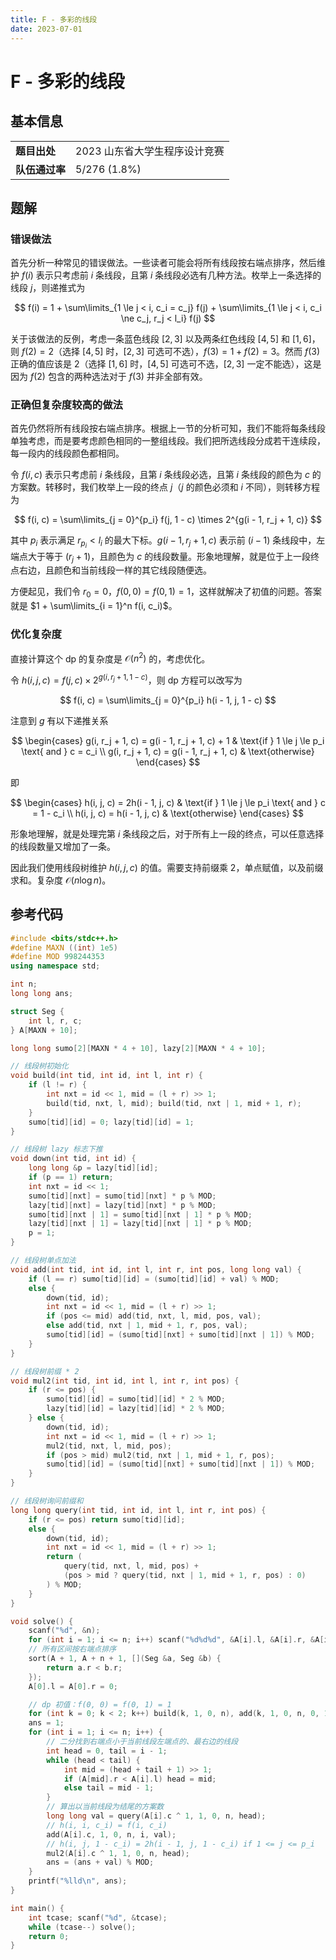```yaml
---
title: F - 多彩的线段
date: 2023-07-01
---
```


# F - 多彩的线段

## 基本信息

<table>
<tr>
<td><b>题目出处</b></td><td>2023 山东省大学生程序设计竞赛</td>
</tr>
<tr>
<td><b>队伍通过率</b></td><td>5/276 (1.8%)</td>
</tr>
</table>

## 题解

### 错误做法

首先分析一种常见的错误做法。一些读者可能会将所有线段按右端点排序，然后维护 $f(i)$ 表示只考虑前 $i$ 条线段，且第 $i$ 条线段必选有几种方法。枚举上一条选择的线段 $j$，则递推式为

$$
f(i) = 1 + \sum\limits_{1 \le j < i, c_i = c_j} f(j) + \sum\limits_{1 \le j < i, c_i \ne c_j, r_j < l_i} f(j)
$$

关于该做法的反例，考虑一条蓝色线段 $[2, 3]$ 以及两条红色线段 $[4, 5]$ 和 $[1, 6]$，则 $f(2) = 2$（选择 $[4, 5]$ 时，$[2, 3]$ 可选可不选），$f(3) = 1 + f(2) = 3$。然而 $f(3)$ 正确的值应该是 $2$（选择 $[1, 6]$ 时，$[4, 5]$ 可选可不选，$[2, 3]$ 一定不能选），这是因为 $f(2)$ 包含的两种选法对于 $f(3)$ 并非全部有效。

### 正确但复杂度较高的做法

首先仍然将所有线段按右端点排序。根据上一节的分析可知，我们不能将每条线段单独考虑，而是要考虑颜色相同的一整组线段。我们把所选线段分成若干连续段，每一段内的线段颜色都相同。

令 $f(i, c)$ 表示只考虑前 $i$ 条线段，且第 $i$ 条线段必选，且第 $i$ 条线段的颜色为 $c$ 的方案数。转移时，我们枚举上一段的终点 $j$（$j$ 的颜色必须和 $i$ 不同），则转移方程为

$$
f(i, c) = \sum\limits_{j = 0}^{p_i} f(j, 1 - c) \times 2^{g(i - 1, r_j + 1, c)}
$$
 
其中 $p_i$ 表示满足 $r_{p_i} < l_i$ 的最大下标。$g(i - 1, r_j + 1, c)$ 表示前 $(i - 1)$ 条线段中，左端点大于等于 $(r_j + 1)$，且颜色为 $c$ 的线段数量。形象地理解，就是位于上一段终点右边，且颜色和当前线段一样的其它线段随便选。

方便起见，我们令 $r_0 = 0$，$f(0, 0) = f(0, 1) = 1$，这样就解决了初值的问题。答案就是 $1 + \sum\limits_{i = 1}^n f(i, c_i)$。

### 优化复杂度

直接计算这个 dp 的复杂度是 $\mathcal{O}(n^2)$ 的，考虑优化。

令 $h(i, j, c) = f(j, c) \times 2^{g(i, r_j + 1, 1 - c)}$，则 dp 方程可以改写为

$$
f(i, c) = \sum\limits_{j = 0}^{p_i} h(i - 1, j, 1 - c)
$$

注意到 $g$ 有以下递推关系

$$
\begin{cases}
g(i, r_j + 1, c) = g(i - 1, r_j + 1, c) + 1 & \text{if } 1 \le j \le p_i \text{ and } c = c_i \\
g(i, r_j + 1, c) = g(i - 1, r_j + 1, c) & \text{otherwise}
\end{cases}
$$

即

$$
\begin{cases}
h(i, j, c) = 2h(i - 1, j, c) & \text{if } 1 \le j \le p_i \text{ and } c = 1 - c_i \\
h(i, j, c) = h(i - 1, j, c) & \text{otherwise}
\end{cases}
$$

形象地理解，就是处理完第 $i$ 条线段之后，对于所有上一段的终点，可以任意选择的线段数量又增加了一条。

因此我们使用线段树维护 $h(i, j, c)$ 的值。需要支持前缀乘 $2$，单点赋值，以及前缀求和。复杂度 $\mathcal{O}(n\log n)$。

## 参考代码

```c++ linenums="1"
#include <bits/stdc++.h>
#define MAXN ((int) 1e5)
#define MOD 998244353
using namespace std;

int n;
long long ans;

struct Seg {
    int l, r, c;
} A[MAXN + 10];

long long sumo[2][MAXN * 4 + 10], lazy[2][MAXN * 4 + 10];

// 线段树初始化
void build(int tid, int id, int l, int r) {
    if (l != r) {
        int nxt = id << 1, mid = (l + r) >> 1;
        build(tid, nxt, l, mid); build(tid, nxt | 1, mid + 1, r);
    }
    sumo[tid][id] = 0; lazy[tid][id] = 1;
}

// 线段树 lazy 标志下推
void down(int tid, int id) {
    long long &p = lazy[tid][id];
    if (p == 1) return;
    int nxt = id << 1;
    sumo[tid][nxt] = sumo[tid][nxt] * p % MOD;
    lazy[tid][nxt] = lazy[tid][nxt] * p % MOD;
    sumo[tid][nxt | 1] = sumo[tid][nxt | 1] * p % MOD;
    lazy[tid][nxt | 1] = lazy[tid][nxt | 1] * p % MOD;
    p = 1;
}

// 线段树单点加法
void add(int tid, int id, int l, int r, int pos, long long val) {
    if (l == r) sumo[tid][id] = (sumo[tid][id] + val) % MOD;
    else {
        down(tid, id);
        int nxt = id << 1, mid = (l + r) >> 1;
        if (pos <= mid) add(tid, nxt, l, mid, pos, val);
        else add(tid, nxt | 1, mid + 1, r, pos, val);
        sumo[tid][id] = (sumo[tid][nxt] + sumo[tid][nxt | 1]) % MOD;
    }
}

// 线段树前缀 * 2
void mul2(int tid, int id, int l, int r, int pos) {
    if (r <= pos) {
        sumo[tid][id] = sumo[tid][id] * 2 % MOD;
        lazy[tid][id] = lazy[tid][id] * 2 % MOD;
    } else {
        down(tid, id);
        int nxt = id << 1, mid = (l + r) >> 1;
        mul2(tid, nxt, l, mid, pos);
        if (pos > mid) mul2(tid, nxt | 1, mid + 1, r, pos);
        sumo[tid][id] = (sumo[tid][nxt] + sumo[tid][nxt | 1]) % MOD;
    }
}

// 线段树询问前缀和
long long query(int tid, int id, int l, int r, int pos) {
    if (r <= pos) return sumo[tid][id];
    else {
        down(tid, id);
        int nxt = id << 1, mid = (l + r) >> 1;
        return (
            query(tid, nxt, l, mid, pos) +
            (pos > mid ? query(tid, nxt | 1, mid + 1, r, pos) : 0)
        ) % MOD;
    }
}

void solve() {
    scanf("%d", &n);
    for (int i = 1; i <= n; i++) scanf("%d%d%d", &A[i].l, &A[i].r, &A[i].c);
    // 所有区间按右端点排序
    sort(A + 1, A + n + 1, [](Seg &a, Seg &b) {
        return a.r < b.r;
    });
    A[0].l = A[0].r = 0;

    // dp 初值：f(0, 0) = f(0, 1) = 1
    for (int k = 0; k < 2; k++) build(k, 1, 0, n), add(k, 1, 0, n, 0, 1);
    ans = 1;
    for (int i = 1; i <= n; i++) {
        // 二分找到右端点小于当前线段左端点的、最右边的线段
        int head = 0, tail = i - 1;
        while (head < tail) {
            int mid = (head + tail + 1) >> 1;
            if (A[mid].r < A[i].l) head = mid;
            else tail = mid - 1;
        }
        // 算出以当前线段为结尾的方案数
        long long val = query(A[i].c ^ 1, 1, 0, n, head);
        // h(i, i, c_i) = f(i, c_i)
        add(A[i].c, 1, 0, n, i, val);
        // h(i, j, 1 - c_i) = 2h(i - 1, j, 1 - c_i) if 1 <= j <= p_i
        mul2(A[i].c ^ 1, 1, 0, n, head);
        ans = (ans + val) % MOD;
    }
    printf("%lld\n", ans);
}

int main() {
    int tcase; scanf("%d", &tcase);
    while (tcase--) solve();
    return 0;
}
```
